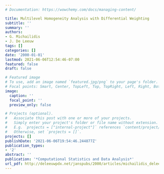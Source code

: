 ```yaml
---
# Documentation: https://wowchemy.com/docs/managing-content/

title: Multilevel Homogeneity Analysis with Differential Weighting
subtitle: ''
summary: ''
authors:
- G. Michailidis
- J. De Leeuw
tags: []
categories: []
date: '2000-01-01'
lastmod: 2021-06-06T12:54:46-07:00
featured: false
draft: false

# Featured image
# To use, add an image named `featured.jpg/png` to your page's folder.
# Focal points: Smart, Center, TopLeft, Top, TopRight, Left, Right, BottomLeft, Bottom, BottomRight.
image:
  caption: ''
  focal_point: ''
  preview_only: false

# Projects (optional).
#   Associate this post with one or more of your projects.
#   Simply enter your project's folder or file name without extension.
#   E.g. `projects = ["internal-project"]` references `content/project/deep-learning/index.md`.
#   Otherwise, set `projects = []`.
projects: []
publishDate: '2021-06-06T19:54:46.244877Z'
publication_types:
- '2'
abstract: ''
publication: '*Computational Statistics and Data Analysis*'
url_pdf: http://deleeuwpdx.net/janspubs/2000/articles/michailidis_deleeuw_A_00.pdf
---
```

